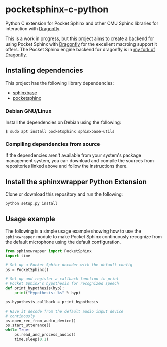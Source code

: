 # pocketsphinx-c-python
Python C extension for Pocket Sphinx and other CMU Sphinx libraries for interaction with [Dragonfly](https://github.com/t4ngo/dragonfly)

This is a work in progress, but this project aims to create a backend for using Pocket Sphinx with 
[Dragonfly](https://github.com/t4ngo/dragonfly) for the excellent macroing support it offers. 
The Pocket Sphinx engine backend for dragonfly is in 
[my fork of Dragonfly](https://github.com/Danesprite/dragonfly). 


## Installing dependencies
This project has the following library dependencies:
- [sphinxbase](https://github.com/cmusphinx/sphinxbase)
- [pocketsphinx](https://github.com/cmusphinx/pocketsphinx)

### Debian GNU/Linux
Install the dependencies on Debian using the following:
``` Shell
$ sudo apt install pocketsphinx sphinxbase-utils
```

### Compiling dependencies from source
If the dependencies aren't available from your system's package management system, you can download and 
compile the sources from repositories linked above and follow the instructions there.


## Install the sphinxwrapper Python Extension
Clone or download this repository and run the following:
``` Shell 
python setup.py install
```


## Usage example
The following is a simple usage example showing how to use the `sphinxwrapper` module to make 
Pocket Sphinx continuously recognize from the default microphone using the default configuration.
``` Python
from sphinxwrapper import PocketSphinx
import time

# Set up a Pocket Sphinx decoder with the default config
ps = PocketSphinx()

# Set up and register a callback function to print
# Pocket Sphinx's hypothesis for recognized speech
def print_hypothesis(hyp):
    print("Hypothesis: %s" % hyp)

ps.hypothesis_callback = print_hypothesis

# Have it decode from the default audio input device
# continously
ps.open_rec_from_audio_device()
ps.start_utterance()
while True:
    ps.read_and_process_audio()
    time.sleep(0.1)

```
